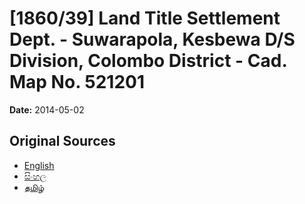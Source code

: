 # [1860/39] Land Title Settlement Dept. - Suwarapola, Kesbewa D/S Division, Colombo District - Cad. Map No. 521201

**Date:** 2014-05-02

## Original Sources

- [English](https://documents.gov.lk/view/extra-gazettes/2014/5/1860-39_E.pdf)
- [සිංහල](https://documents.gov.lk/view/extra-gazettes/2014/5/1860-39_S.pdf)
- [தமிழ்](https://documents.gov.lk/view/extra-gazettes/2014/5/1860-39_T.pdf)
